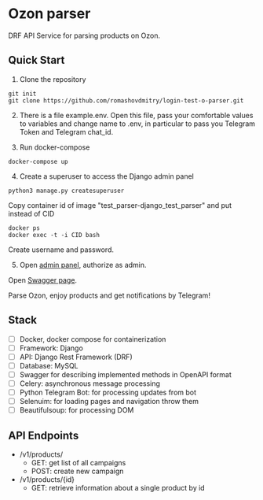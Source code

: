 # Ozon parser

DRF API Service for parsing products on Ozon. 

## Quick Start

1. Clone the repository

```
git init
git clone https://github.com/romashovdmitry/login-test-o-parser.git
```
2. There is a file example.env. Open this file, pass your comfortable values to variables and change name to .env, in particular to pass you Telegram Token and Telegram chat_id. 

3. Run docker-compose 

```
docker-compose up
```

4. Create a superuser to access the Django admin panel

```
python3 manage.py createsuperuser
```

Copy container id of image "test_parser-django_test_parser" and put instead of CID

```
docker ps
docker exec -t -i CID bash
```

Create username and password. 

5. Open [admin panel](http://127.0.0.1:8000/admin/), authorize as admin. 

Open [Swagger page](http://127.0.0.1:8000/docs/). 

Parse Ozon, enjoy products and get notifications by Telegram!

## Stack

- [ ] Docker, docker compose for containerization
- [ ] Framework: Django
- [ ] API: Django Rest Framework (DRF)
- [ ] Database: MySQL
- [ ] Swagger for describing implemented methods in OpenAPI format
- [ ] Celery: asynchronous message processing
- [ ] Python Telegram Bot: for processing updates from bot
- [ ] Selenuim: for loading pages and navigation throw them
- [ ] Beautifulsoup: for processing DOM

## API Endpoints

- /v1/products/
    - GET: get list of all campaigns
    - POST: create new campaign
- /v1/products/{id}
    - GET: retrieve information about a single product by id
